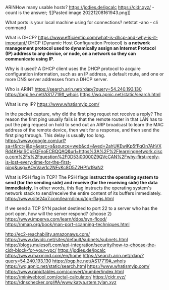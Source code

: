  ARINHow many usable hosts?
	https://jodies.de/ipcalc
	https://cidr.xyz/ - count is the answer;
	![[Pasted image 20221208161943.png]]

What ports is your local machine using for connections? 
	netstat -ano - cli command

What is DHCP?
	https://www.efficientip.com/what-is-dhcp-and-why-is-it-important/
	DHCP (Dynamic Host Configuration Protocol) is **a network management protocol used to dynamically assign an Internet Protocol (IP) address to any device, or node, on a network so they can communicate using IP**.

Why is it used?
	A DHCP client uses the DHCP protocol to acquire configuration information, such as an IP address, a default route, and one or more DNS server addresses from a DHCP server.

Who is ARIN? 
	https://search.arin.net/rdap/?query=54.240.193.130
	https://bgp.he.net/AS17719#_whois
	https://wq.apnic.net/static/search.html

What is my IP?
	https://www.whatismyip.com/

In the packet capture, why did the first ping requet not receive a reply?
	The reason the first ping usually fails is that the remote router in that LAN has to put the ping request on hold to send out an ARP broadcast to learn the MAC address of the remote device, then wait for a response, and then send the first ping through. This delay is usually too long.
	https://www.google.com/url?sa=t&rct=j&q=&esrc=s&source=web&cd=&ved=2ahUKEwiKp5fFqOn7AhVXRd4KHaISCpEQFnoECBQQAQ&url=https%3A%2F%2Flearningnetwork.cisco.com%2Fs%2Fquestion%2F0D53i00000Z9QVcCAN%2Fwhy-first-reply-is-lost-every-time-for-the-first-ping&usg=AOvVaw1c2NFvKc8O5Z2HPfu19aN2

What is PSH flag in TCP?
	The PSH flags **instruct the operating system to send (for the sending side) and receive (for the receiving side) the data immediately**. In other words, this flag instructs the operating system's network stack to send/receive the entire content of its buffers immediately.
	https://www.site24x7.com/learn/linux/tcp-flags.html

If we send a TCP SYN packet destined to port 22 to  a server who has the port open, how will the server respond? (choose 2)
	https://www.imperva.com/learn/ddos/syn-flood/
	https://nmap.org/book/man-port-scanning-techniques.html












http://ec2-reachability.amazonaws.com/
https://www.davidc.net/sites/default/subnets/subnets.html
https://blogs.mulesoft.com/api-integration/security/how-to-choose-the-cidr-block-for-your-vpc/
https://jodies.de/ipcalc
https://www.maxmind.com/en/home
https://search.arin.net/rdap/?query=54.240.193.130
https://bgp.he.net/AS17719#_whois
https://wq.apnic.net/static/search.html
https://www.whatismyip.com/
https://www.rapidtables.com/convert/number/index.html
https://miniwebtool.com/octal-calculator/
https://cidr.xyz/
https://dnschecker.org/#A/www.katya.stem.tylan.xyz









